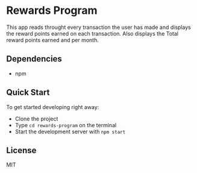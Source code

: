 
# Rewards Program

This app reads throught every transaction the user has made and displays the reward points earned on each transaction. Also displays the Total reward points earned and per month.

## Dependencies

* npm

## Quick Start

To get started developing right away:

* Clone the project
* Type `cd rewards-program` on the terminal
* Start the development server with `npm start`

## License

MIT